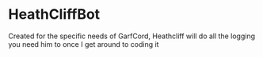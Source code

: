 # HeathCliffBot

Created for the specific needs of GarfCord, Heathcliff will do all the logging you need him to once I get around to coding it
